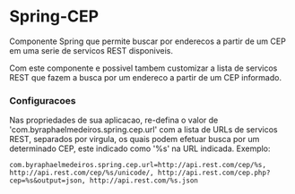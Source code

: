 # Spring-CEP

Componente Spring que permite buscar por enderecos a partir de um CEP em uma serie de servicos REST disponiveis.

Com este componente e possivel tambem customizar a lista de servicos REST que fazem a busca por um endereco a partir 
de um CEP informado.

### Configuracoes

Nas propriedades de sua aplicacao, re-defina o valor de 'com.byraphaelmedeiros.spring.cep.url' com a lista de URLs de 
servicos REST, separados por virgula, os quais podem efetuar busca por um determinado CEP, este indicado como '%s' na 
URL indicada. Exemplo:

`com.byraphaelmedeiros.spring.cep.url=http://api.rest.com/cep/%s, http://api.rest.com/cep/%s/unicode/, http://api.rest.com/cep.php?cep=%s&output=json, http://api.rest.com/%s.json`
